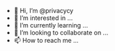 - 👋 Hi, I’m @privacycy
- 👀 I’m interested in ...
- 🌱 I’m currently learning ...
- 💞️ I’m looking to collaborate on ...
- 📫 How to reach me ...

<!---
privacycy/privacycy is a ✨ special ✨ repository because its `README.md` (this file) appears on your GitHub profile.
You can click the Preview link to take a look at your changes.
--->
